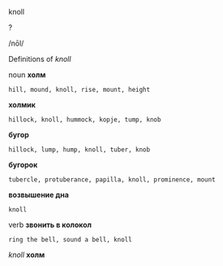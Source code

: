 knoll

?

/nōl/

Definitions of _knoll_

noun
**холм**

    hill, mound, knoll, rise, mount, height
**холмик**

    hillock, knoll, hummock, kopje, tump, knob
**бугор**

    hillock, lump, hump, knoll, tuber, knob
**бугорок**

    tubercle, protuberance, papilla, knoll, prominence, mount
**возвышение дна**

    knoll

verb
**звонить в колокол**

    ring the bell, sound a bell, knoll

_knoll_
**холм**